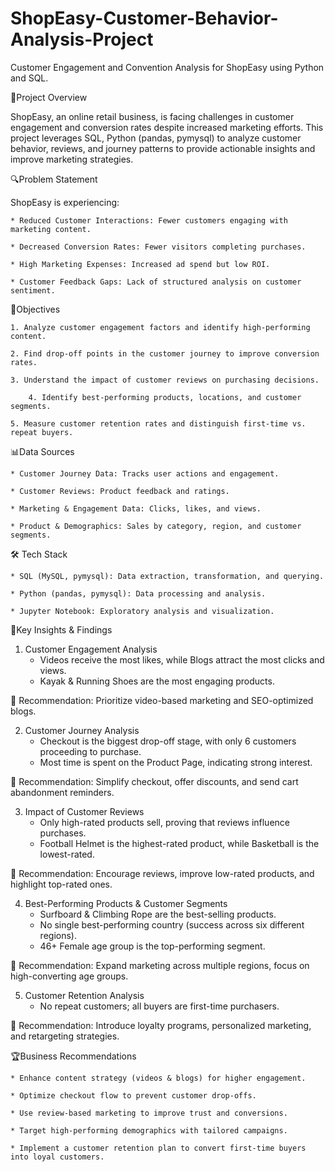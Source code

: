 # ShopEasy-Customer-Behavior-Analysis-Project
Customer Engagement and Convention Analysis for ShopEasy using Python and SQL.

📌Project Overview
		
  ShopEasy, an online retail business, is facing challenges in customer engagement and conversion rates despite increased marketing efforts. This project leverages SQL, Python (pandas, pymysql) to analyze customer behavior, reviews, and journey patterns to provide actionable insights and improve marketing strategies.

🔍Problem Statement
	
 ShopEasy is experiencing:
	
 	* Reduced Customer Interactions: Fewer customers engaging with marketing content.
	
 	* Decreased Conversion Rates: Fewer visitors completing purchases.
	
 	* High Marketing Expenses: Increased ad spend but low ROI.

	* Customer Feedback Gaps: Lack of structured analysis on customer sentiment.

🎯Objectives
	
 	1. Analyze customer engagement factors and identify high-performing content.
 	
  	2. Find drop-off points in the customer journey to improve conversion rates.
  	
   	3. Understand the impact of customer reviews on purchasing decisions.
   	
    	4. Identify best-performing products, locations, and customer segments.
    	
	5. Measure customer retention rates and distinguish first-time vs. repeat buyers.

📊Data Sources
	
 	* Customer Journey Data: Tracks user actions and engagement.
	
 	* Customer Reviews: Product feedback and ratings.

	* Marketing & Engagement Data: Clicks, likes, and views.

	* Product & Demographics: Sales by category, region, and customer segments.

🛠 Tech Stack

	* SQL (MySQL, pymysql): Data extraction, transformation, and querying.

  	* Python (pandas, pymysql): Data processing and analysis.

	* Jupyter Notebook: Exploratory analysis and visualization.

📌Key Insights & Findings
	
 1. Customer Engagement Analysis
	* Videos receive the most likes, while Blogs attract the most clicks and views.
	* Kayak & Running Shoes are the most engaging products.

🔹 Recommendation: Prioritize video-based marketing and SEO-optimized blogs.

2. Customer Journey Analysis
	* Checkout is the biggest drop-off stage, with only 6 customers proceeding to purchase.
 	* Most time is spent on the Product Page, indicating strong interest.

🔹 Recommendation: Simplify checkout, offer discounts, and send cart abandonment reminders.

3. Impact of Customer Reviews
	* Only high-rated products sell, proving that reviews influence purchases.
	* Football Helmet is the highest-rated product, while Basketball is the lowest-rated.

🔹 Recommendation: Encourage reviews, improve low-rated products, and highlight top-rated ones.

4. Best-Performing Products & Customer Segments
	* Surfboard & Climbing Rope are the best-selling products.
   	* No single best-performing country (success across six different regions).
   	* 46+ Female age group is the top-performing segment.

🔹 Recommendation: Expand marketing across multiple regions, focus on high-converting age groups.

5. Customer Retention Analysis
	* No repeat customers; all buyers are first-time purchasers.

🔹 Recommendation: Introduce loyalty programs, personalized marketing, and retargeting strategies.

🏆Business Recommendations
	
 	* Enhance content strategy (videos & blogs) for higher engagement.
	
 	* Optimize checkout flow to prevent customer drop-offs.
 
 	* Use review-based marketing to improve trust and conversions.

	* Target high-performing demographics with tailored campaigns.

	* Implement a customer retention plan to convert first-time buyers into loyal customers.

